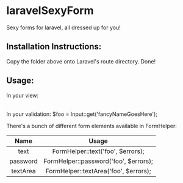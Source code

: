 laravelSexyForm
===============

Sexy forms for laravel, all dressed up for you!

Installation Instructions:
--------------------------

Copy the folder above onto Laravel's route directory. Done!

Usage:
------

In your view:
    <table>
        <tr>
            <?php echo FormHelper::text('Fancy name goes here', $errors); ?>
        </tr>
        <tr>
            <?php echo FormHelper::text(array('Fancy Name here', 'NotSoFancyPOSTNameOverride'), $errors, "Default Value Goes Here"); ?>
        </tr>
    </table>

In your validation:
    $foo = Input::get('fancyNameGoesHere');

There's a bunch of different form elements available in FormHelper:

| Name     | Usage                                 |
|:--------:|:-------------------------------------:|
| text     | FormHelper::text('foo', $errors);     |
| password | FormHelper::password('foo', $errors); |
| textArea | FormHelper::textArea('foo', $errors); |

